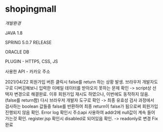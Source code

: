 # shopingmall

*개발환경*

JAVA 1.8 

SPRING 5.0.7 RELEASE

ORACLE DB

PLUGIN - HTTP5, CSS, JS

사용한 API - 카카오 주소



2021/04/22
회원가입 버튼 클릭시 false를 return 하는 상황 발생.
브라우저 개발자도구로 디버깅해보니 입력한 이메일 데이터를 받아오지 못하는 문제 확인 -> script상 선택자 변경으로 해결완료.
이후 회원가입 재시도 하였으나, 이번에도 동작하지 않음.(false를 return함)
다시 브라우저 개발자 도구로 확인 -> 최종 유효성 검사 과정에서 검사하는 boolean 값들중 false를 반환하여 최종 return이 false가 됨으로써 회원가입 진행되지 않음 확인.
Error log 확인시 주소api 사용하여 addr2에 null값이 계속 들어가는것 확인.
register.jsp 확인시 disabled로 되어있음 확인. -> readonly로 변경
Fix완료
